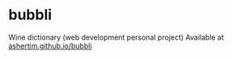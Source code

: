 # bubbli
 Wine dictionary (web development personal project)
 Available at [ashertim.github.io/bubbli](https://ashertim.github.io/bubbli/)
